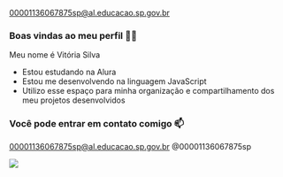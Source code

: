 00001136067875sp@al.educacao.sp.gov.br

### Boas vindas ao meu perfil 💙💙
Meu nome é Vitória Silva

- Estou estudando na Alura
- Estou me desenvolvendo na linguagem JavaScript
- Utilizo esse espaço para minha organização e compartilhamento dos meu projetos desenvolvidos

### Você pode entrar em contato comigo 📫

00001136067875sp@al.educacao.sp.gov.br
@00001136067875sp

![](https://tenor.com/pt-BR/view/falling-baymax-oops-nope-big-hero6-gif-19035280)
